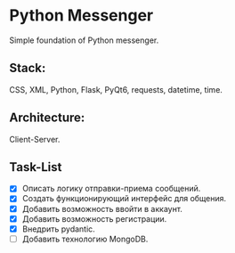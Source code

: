 # Python Messenger
Simple foundation of Python messenger.

## Stack: 
CSS, XML, Python, Flask, PyQt6, requests, datetime, time.

## Architecture: 
Client-Server.

## Task-List
- [X] Описать логику отправки-приема сообщений.
- [X] Создать функционирующий интерфейс для общения.
- [X] Добавить возможность ввойти в аккаунт.
- [X] Добавить возможность регистрации.
- [X] Внедрить pydantic.
- [ ] Добавить технологию MongoDB.
